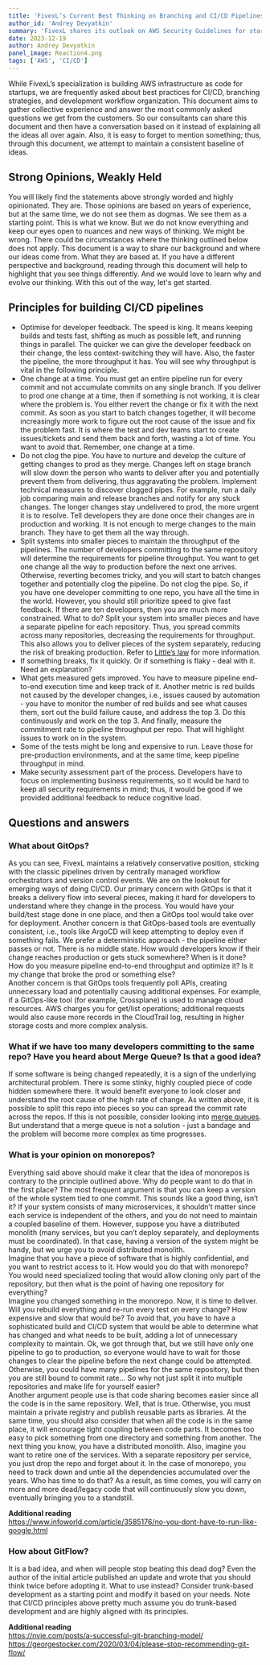```yaml
---
title: 'FivexL’s Current Best Thinking on Branching and CI/CD Pipelines'
author_id: 'Andrey Devyatkin'
summary: 'FivexL shares its outlook on AWS Security Guidelines for startups. Find out how to improve your AWS security efficiently.'
date: 2023-12-19
author: Andrey Devyatkin
panel_image: Reaction4.png
tags: ['AWS', 'CI/CD']
---
```

While FivexL’s specialization is building AWS infrastructure as code for startups, we are frequently asked about best practices for CI/CD, branching strategies, and development workflow organization. This document aims to gather collective experience and answer the most commonly asked questions we get from the customers. So our consultants can share this document and then have a conversation based on it instead of explaining all the ideas all over again. Also, it is easy to forget to mention something; thus, through this document, we attempt to maintain a consistent baseline of ideas.  
## Strong Opinions, Weakly Held  
You will likely find the statements above strongly worded and highly opinionated. They are. Those opinions are based on years of experience, but at the same time, we do not see them as dogmas. We see them as a starting point. This is what we know. But we do not know everything and keep our eyes open to nuances and new ways of thinking. We might be wrong. There could be circumstances where the thinking outlined below does not apply. This document is a way to share our background and where our ideas come from. What they are based at. If you have a different perspective and background, reading through this document will help to highlight that you see things differently. And we would love to learn why and evolve our thinking. With this out of the way, let's get started.  
## Principles for building CI/CD pipelines  
* Optimise for developer feedback. The speed is king. It means keeping builds and tests fast, shifting as much as possible left, and running things in parallel. The quicker we can give the developer feedback on their change, the less context-switching they will have. Also, the faster the pipeline, the more throughput it has. You will see why throughput is vital in the following principle.  
* One change at a time. You must get an entire pipeline run for every commit and not accumulate commits on any single branch. If you deliver to prod one change at a time, then if something is not working, it is clear where the problem is. You either revert the change or fix it with the next commit. As soon as you start to batch changes together, it will become increasingly more work to figure out the root cause of the issue and fix the problem fast. It is where the test and dev teams start to create issues/tickets and send them back and forth, wasting a lot of time. You want to avoid that. Remember, one change at a time.  
* Do not clog the pipe. You have to nurture and develop the culture of getting changes to prod as they merge. Changes left on stage branch will slow down the person who wants to deliver after you and potentially prevent them from delivering, thus aggravating the problem. Implement technical measures to discover clogged pipes. For example, run a daily job comparing main and release branches and notify for any stuck changes. The longer changes stay undelivered to prod, the more urgent it is to resolve. Tell developers they are done once their changes are in production and working. It is not enough to merge changes to the main branch. They have to get them all the way through.  
* Split systems into smaller pieces to maintain the throughput of the pipelines. The number of developers committing to the same repository will determine the requirements for pipeline throughput. You want to get one change all the way to production before the next one arrives. Otherwise, reverting becomes tricky, and you will start to batch changes together and potentially clog the pipeline. Do not clog the pipe. So, if you have one developer committing to one repo, you have all the time in the world. However, you should still prioritize speed to give fast feedback. If there are ten developers, then you are much more constrained. What to do? Split your system into smaller pieces and have a separate pipeline for each repository. Thus, you spread commits across many repositories, decreasing the requirements for throughput. This also allows you to deliver pieces of the system separately, reducing the risk of breaking production. Refer to [Little’s law](https://en.wikipedia.org/wiki/Little%27s_law#:~:text=If%20the%20mean%20number%20in,jobs%20waiting%20to%20be%20serviced) for more information.  
* If something breaks, fix it quickly. Or if something is flaky - deal with it. Need an explanation?  
* What gets measured gets improved. You have to measure pipeline end-to-end execution time and keep track of it. Another metric is red builds not caused by the developer changes, i.e., issues caused by automation - you have to monitor the number of red builds and see what causes them, sort out the build failure cause, and address the top 3. Do this continuously and work on the top 3. And finally, measure the commitment rate to pipeline throughput per repo. That will highlight issues to work on in the system.  
* Some of the tests might be long and expensive to run. Leave those for pre-production environments, and at the same time, keep pipeline throughput in mind.  
* Make security assessment part of the process. Developers have to focus on implementing business requirements, so it would be hard to keep all security requirements in mind; thus, it would be good if we provided additional feedback to reduce cognitive load.  
## Questions and answers  
### What about GitOps?  
As you can see, FivexL maintains a relatively conservative position, sticking with the classic pipelines driven by centrally managed workflow orchestrators and version control events. We are on the lookout for emerging ways of doing CI/CD. Our primary concern with GitOps is that it breaks a delivery flow into several pieces, making it hard for developers to understand where they change in the process. You would have your build/test stage done in one place, and then a GitOps tool would take over for deployment. Another concern is that GitOps-based tools are eventually consistent, i.e., tools like ArgoCD will keep attempting to deploy even if something fails. We prefer a deterministic approach - the pipeline either passes or not. There is no middle state. How would developers know if their change reaches production or gets stuck somewhere? When is it done? How do you measure pipeline end-to-end throughput and optimize it? Is it my change that broke the prod or something else?  
Another concern is that GitOps tools frequently poll APIs, creating unnecessary load and potentially causing additional expenses. For example, if a GitOps-like tool  (for example, Crossplane) is used to manage cloud resources. AWS charges you for get/list operations; additional requests would also cause more records in the CloudTrail log, resulting in higher storage costs and more complex analysis.  
### What if we have too many developers committing to the same repo? Have you heard about Merge Queue? Is that a good idea?  
If some software is being changed repeatedly, it is a sign of the underlying architectural problem. There is some stinky, highly coupled piece of code hidden somewhere there. It would benefit everyone to look closer and understand the root cause of the high rate of change. As written above, it is possible to split this repo into pieces so you can spread the commit rate across the repos. If this is not possible, consider looking into [merge queues](https://docs.github.com/en/repositories/configuring-branches-and-merges-in-your-repository/configuring-pull-request-merges/managing-a-merge-queue). But understand that a merge queue is not a solution - just a bandage and the problem will become more complex as time progresses.  
### What is your opinion on monorepos?  
Everything said above should make it clear that the idea of monorepos is contrary to the principle outlined above. Why do people want to do that in the first place? The most frequent argument is that you can keep a version of the whole system tied to one commit. This sounds like a good thing, isn’t it? If your system consists of many microservices, it shouldn’t matter since each service is independent of the others, and you do not need to maintain a coupled baseline of them. However, suppose you have a distributed monolith (many services, but you can’t deploy separately, and deployments must be coordinated). In that case, having a version of the system might be handy, but we urge you to avoid distributed monolith.  
Imagine that you have a piece of software that is highly confidential, and you want to restrict access to it. How would you do that with monorepo? You would need specialized tooling that would allow cloning only part of the repository, but then what is the point of having one repository for everything?  
Imagine you changed something in the monorepo. Now, it is time to deliver. Will you rebuild everything and re-run every test on every change? How expensive and slow that would be?
To avoid that, you have to have a sophisticated build and CI/CD system that would be able to determine what has changed and what needs to be built, adding a lot of unnecessary complexity to maintain. Ok, we got through that, but we still have only one pipeline to go to production, so everyone would have to wait for those changes to clear the pipeline before the next change could be attempted. Otherwise, you could have many pipelines for the same repository, but then you are still bound to commit rate… So why not just split it into multiple repositories and make life for yourself easier?  
Another argument people use is that code sharing becomes easier since all the code is in the same repository. Well, that is true. Otherwise, you must maintain a private registry and publish reusable parts as libraries. At the same time, you should also consider that when all the code is in the same place, it will encourage tight coupling between code parts. It becomes too easy to pick something from one directory and something from another. The next thing you know, you have a distributed monolith. Also, imagine you want to retire one of the services. With a separate repository per service, you just drop the repo and forget about it. In the case of monorepo, you need to track down and untie all the dependencies accumulated over the years. Who has time to do that? As a result, as time comes, you will carry on more and more dead/legacy code that will continuously slow you down, eventually bringing you to a standstill.  

  **Additional reading**  
https://www.infoworld.com/article/3585176/no-you-dont-have-to-run-like-google.html
### How about GitFlow?  
It is a bad idea, and when will people stop beating this dead dog? Even the author of the initial article published an update and wrote that you should think twice before adopting it. What to use instead? Consider trunk-based development as a starting point and modify it based on your needs. Note that CI/CD principles above pretty much assume you do trunk-based development and are highly aligned with its principles.  

  **Additional reading**   
https://nvie.com/posts/a-successful-git-branching-model/  
https://georgestocker.com/2020/03/04/please-stop-recommending-git-flow/



